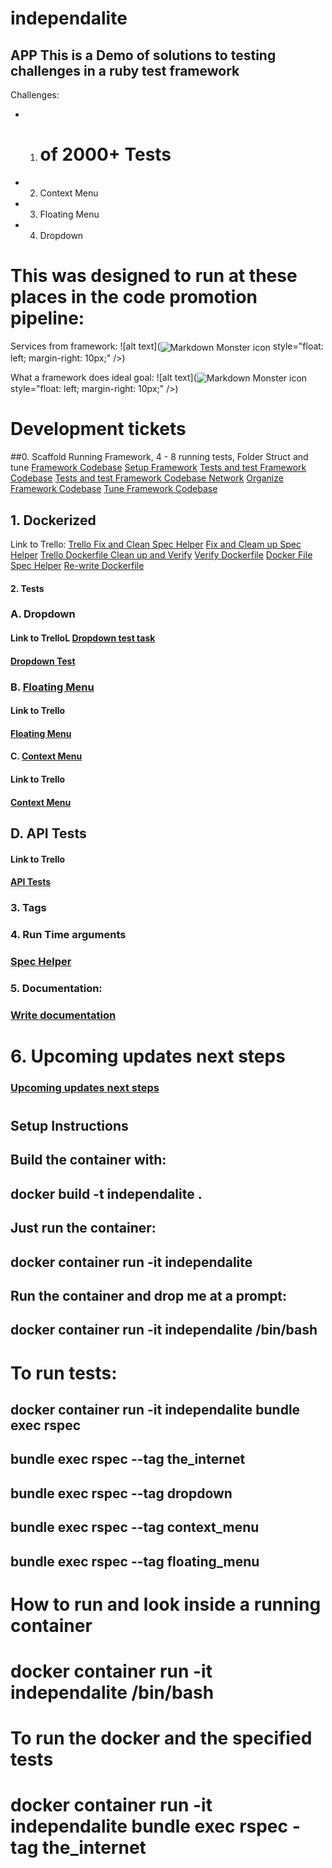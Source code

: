 # independalite
## APP This is a Demo of solutions to testing challenges in a ruby test framework
 Challenges:
 - 1. # of 2000+ Tests
 - 2. Context Menu
 - 3. Floating Menu
 - 4. Dropdown

# This was designed to run at these places in the code promotion pipeline:
Services from framework:
 ![alt text](<img href="https://github.com/WardropMike/independalite/blob/master/proj_docs/Framework_Pipeline_Services.png"
    alt="Markdown Monster icon"
    align="center">
    style="float: left; margin-right: 10px;" />)

What a framework does ideal goal:
  ![alt text](<img href="https://github.com/WardropMike/independalite/blob/master/proj_docs/Framework_Does_Ideal.png"
    alt="Markdown Monster icon"
    align="center">
    style="float: left; margin-right: 10px;" />)

# Development tickets
##0. Scaffold Running Framework, 4 - 8 running tests, Folder Struct and tune
<a href="https://github.com/WardropMike/independalite">Framework Codebase</a>
<a href="https://trello.com/c/WJZw7RQE/1-scaffold-running-framework">Setup Framework</a>
<a href="https://trello.com/c/Mk9ODRID/2-write-2-4-running-tests">Tests and test Framework Codebase</a>
<a href="https://trello.com/c/lhN9Eqbu/3-write-2-4-api-tests">Tests and test Framework Codebase Network</a>
<a href="https://trello.com/c/VlPFOYI9/4-folder-structure-organization">Organize Framework Codebase</a>
<a href="https://trello.com/c/jYbMVTI8/5-trim-gem-list-and-utilized-gems">Tune Framework Codebase</a>

## 1. Dockerized
Link to Trello:
<a href="https://trello.com/c/xk6L7BXm/6-fix-and-clean-spec-helper">Trello Fix and Clean Spec Helper</a>
<a href="https://trello.com/c/xk6L7BXm/6-fix-and-clean-spec-helper">Fix and Cleam up Spec Helper</a>
<a href="https://trello.com/c/ZW4inyfZ/7-re-write-dockerfile-clean-up-verify-running">Trello Dockerfile Clean up and Verify</a>
<a href="https://trello.com/c/ZW4inyfZ/7-re-write-dockerfile-clean-up-verify-running">Verify Dockerfile</a>
<a href="https://github.com/WardropMike/independalite/blob/master/Dockerfile">Docker File</a>
<a href="https://github.com/WardropMike/independalite/blob/master/spec/spec_helper.rb">Spec Helper</a>
<a href="https://github.com/WardropMike/independalite/blob/master/Dockerfile">Re-write Dockerfile</a>
#### 2. Tests
### A. Dropdown
#### Link to TrelloL <a href="https://trello.com/c/sOBOhdA9/11-complete-third-challenge-test-dropdown-select">Dropdown test task</a>
#### <a href="https://github.com/WardropMike/independalite/blob/master/spec/component_2/functions/heroku_challenge_spec.rb">Dropdown Test</a>
### B. <a href="https://trello.com/c/ulrgczoE/10-complete-second-challenge-test-float-menu">Floating Menu</a>
#### Link to Trello
#### <a href="https://github.com/WardropMike/independalite/blob/master/spec/component_2/functions/heroku_challenge_two_spec.rb">Floating Menu</a>
#### C. <a href="https://trello.com/c/fRTs1cJG/9-complete-first-challenge-test-context-menu">Context Menu</a>
#### Link to Trello
#### <a href="https://github.com/WardropMike/independalite/blob/master/spec/component_2/functions/heroku_challenge_two_spec.rb">Context Menu</a>
## D. API Tests
#### Link to Trello
#### <a href="https://github.com/WardropMike/independalite/blob/master/spec/component_1/functions/check_component_1_spec.rb">API Tests</a>
### 3. Tags
### 4. Run Time arguments
### <a href="https://github.com/WardropMike/independalite/blob/master/spec/spec_helper.rb">Spec Helper</a>
### 5. Documentation:
### <a href="https://trello.com/c/0f0sYUkD/12-write-documentation">Write documentation</a>
# 6. Upcoming updates next steps
### <a href="https://trello.com/c/kTai02eE/8-re-write-browser-major-in-dockerfile-works-for-now-break-into-docker-compose-esk-style">Upcoming updates next steps</a>
#
#
## Setup Instructions
##  Build the container with:
##   docker build -t independalite .
##  Just run the container:
##   docker container run -it independalite
##  Run the container and drop me at a prompt:
##   docker container run -it independalite /bin/bash
#
# To run tests:
## docker container run -it independalite bundle exec rspec
## bundle exec rspec --tag the_internet
## bundle exec rspec --tag dropdown
## bundle exec rspec --tag context_menu
## bundle exec rspec --tag floating_menu
# How to run and look inside a running container
# docker container run -it independalite /bin/bash
# To run the docker and the specified tests
# docker container run -it independalite bundle exec rspec -tag the_internet
